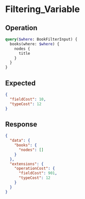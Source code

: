 # Filtering_Variable

## Operation

```graphql
query($where: BookFilterInput) {
  books(where: $where) {
    nodes {
      title
    }
  }
}
```

## Expected

```json
{
  "fieldCost": 10,
  "typeCost": 12
}
```

## Response

```json
{
  "data": {
    "books": {
      "nodes": []
    }
  },
  "extensions": {
    "operationCost": {
      "fieldCost": 901,
      "typeCost": 12
    }
  }
}
```

